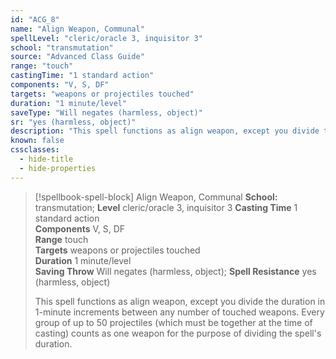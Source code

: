 ```yaml
---
id: "ACG_8"
name: "Align Weapon, Communal"
spellLevel: "cleric/oracle 3, inquisitor 3"
school: "transmutation"
source: "Advanced Class Guide"
range: "touch"
castingTime: "1 standard action"
components: "V, S, DF"
targets: "weapons or projectiles touched"
duration: "1 minute/level"
saveType: "Will negates (harmless, object)"
sr: "yes (harmless, object)"
description: "This spell functions as align weapon, except you divide the duration in 1-minute increments between any number of touched weapons. Every group of up to 50 projectiles (which must be together at the time of casting) counts as one weapon for the purpose of dividing the spell's duration."
known: false
cssclasses:
  - hide-title
  - hide-properties
---
```


> [!spellbook-spell-block] Align Weapon, Communal
> **School:** transmutation; **Level** cleric/oracle 3, inquisitor 3
> **Casting Time** 1 standard action  
> **Components** V, S, DF  
> **Range** touch  
> **Targets** weapons or projectiles touched  
> **Duration** 1 minute/level  
> **Saving Throw** Will negates (harmless, object); **Spell Resistance** yes (harmless, object)
> 
> This spell functions as align weapon, except you divide the duration in 1-minute increments between any number of touched weapons. Every group of up to 50 projectiles (which must be together at the time of casting) counts as one weapon for the purpose of dividing the spell's duration.